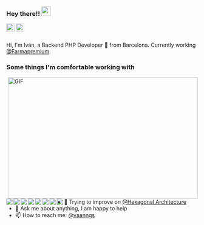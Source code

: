 ### Hey there!! <img src="https://media.giphy.com/media/hvRJCLFzcasrR4ia7z/giphy.gif" width="25px">

<a href="https://www.linkedin.com/in/vaanngs/"><img align="left" alt="Vaanngs's LinkdeIN" width="22px" src="https://cdn.jsdelivr.net/npm/simple-icons@v3/icons/linkedin.svg" /></a>
<a href="https://www.instagram.com/vaanngs/"><img align="left" alt="Vaanngs's Instagram" width="22px" src="https://cdn.jsdelivr.net/npm/simple-icons@v3/icons/instagram.svg" /></a>

<br/><br/>

Hi, I'm Iván, a Backend PHP Developer 🚀 from Barcelona. Currently working [@Farmapremium](https://farmapremium.es). <br/>

### Some things I'm comfortable working with
<img align="right" alt="GIF" src="https://github.com/abhisheknaiidu/abhisheknaiidu/blob/master/code.gif?raw=true" width="500" height="320" />

<img align="left" src="https://img.shields.io/badge/php-%23777BB4.svg?&style=for-the-badge&logo=php&logoColor=white"/>
<img align="left" src="https://img.shields.io/badge/Google%20Cloud%20-%234285F4.svg?&style=for-the-badge&logo=google-cloud&logoColor=white"/>
<br/>
<img align="left" src="https://img.shields.io/badge/nginx%20-%23009639.svg?&style=for-the-badge&logo=nginx&logoColor=white"/>
<img align="left" src="https://img.shields.io/badge/mysql-%2300f.svg?&style=for-the-badge&logo=mysql&logoColor=white"/>
<br/>
<img align="left" src ="https://img.shields.io/badge/postgres-%23316192.svg?&style=for-the-badge&logo=postgresql&logoColor=white"/>
<img align="left" src ="https://img.shields.io/badge/MongoDB-%234ea94b.svg?&style=for-the-badge&logo=mongodb&logoColor=white"/>
<br/>
<img align="left" src="https://img.shields.io/badge/docker%20-%230db7ed.svg?&style=for-the-badge&logo=docker&logoColor=white"/>
<img align="left" src="https://img.shields.io/badge/jenkins%20-%232C5263.svg?&style=for-the-badge&logo=jenkins&logoColor=white"/>

<br/><br/>

- 🌱 Trying to improve on [@Hexagonal Architecture](https://blog.cleancoder.com/uncle-bob/2012/08/13/the-clean-architecture.html)
- 💬 Ask me about anything, I am happy to help
- 📫 How to reach me: [@vaanngs](https://www.linkedin.com/in/vaanngs/)
